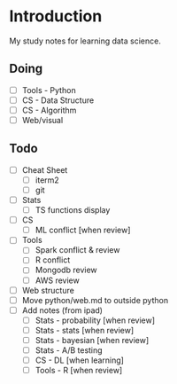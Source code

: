 # Introduction

My study notes for learning data science.



## Doing

- [ ] Tools - Python
- [ ] CS - Data Structure
- [ ] CS - Algorithm
- [ ] Web/visual

## Todo

- [ ] Cheat Sheet
  - [ ] iterm2
  - [ ] git
- [ ] Stats
  - [ ] TS functions display
- [ ] CS
  - [ ] ML conflict [when review]
- [ ] Tools
  - [ ] Spark conflict & review
  - [ ] R conflict
  - [ ] Mongodb review
  - [ ] AWS review
- [ ] Web structure
- [ ] Move python/web.md to outside python
- [ ] Add notes (from ipad)
  - [ ] Stats - probability [when review]
  - [ ] Stats - stats [when review]
  - [ ] Stats - bayesian [when review]
  - [ ] Stats - A/B testing
  - [ ] CS - DL [when learning]
  - [ ] Tools - R [when review]